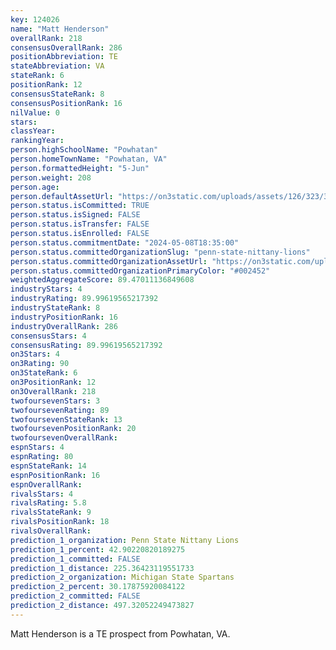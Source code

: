 ```yaml
---
key: 124026
name: "Matt Henderson"
overallRank: 218
consensusOverallRank: 286
positionAbbreviation: TE
stateAbbreviation: VA
stateRank: 6
positionRank: 12
consensusStateRank: 8
consensusPositionRank: 16
nilValue: 0
stars: 
classYear: 
rankingYear: 
person.highSchoolName: "Powhatan"
person.homeTownName: "Powhatan, VA"
person.formattedHeight: "5-Jun"
person.weight: 208
person.age: 
person.defaultAssetUrl: "https://on3static.com/uploads/assets/126/323/323126.png"
person.status.isCommitted: TRUE
person.status.isSigned: FALSE
person.status.isTransfer: FALSE
person.status.isEnrolled: FALSE
person.status.commitmentDate: "2024-05-08T18:35:00"
person.status.committedOrganizationSlug: "penn-state-nittany-lions"
person.status.committedOrganizationAssetUrl: "https://on3static.com/uploads/assets/800/149/149800.svg"
person.status.committedOrganizationPrimaryColor: "#002452"
weightedAggregateScore: 89.47011136849608
industryStars: 4
industryRating: 89.99619565217392
industryStateRank: 8
industryPositionRank: 16
industryOverallRank: 286
consensusStars: 4
consensusRating: 89.99619565217392
on3Stars: 4
on3Rating: 90
on3StateRank: 6
on3PositionRank: 12
on3OverallRank: 218
twofoursevenStars: 3
twofoursevenRating: 89
twofoursevenStateRank: 13
twofoursevenPositionRank: 20
twofoursevenOverallRank: 
espnStars: 4
espnRating: 80
espnStateRank: 14
espnPositionRank: 16
espnOverallRank: 
rivalsStars: 4
rivalsRating: 5.8
rivalsStateRank: 9
rivalsPositionRank: 18
rivalsOverallRank: 
prediction_1_organization: Penn State Nittany Lions
prediction_1_percent: 42.90220820189275
prediction_1_committed: FALSE
prediction_1_distance: 225.36423119551733
prediction_2_organization: Michigan State Spartans
prediction_2_percent: 30.17875920084122
prediction_2_committed: FALSE
prediction_2_distance: 497.32052249473827
---
```

Matt Henderson is a TE prospect from Powhatan, VA.